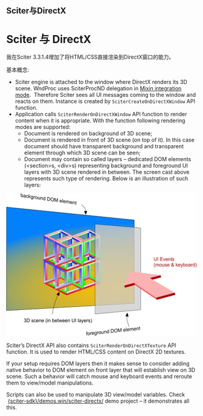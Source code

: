 ## Sciter与DirectX

<div class="article-header">
		<h1 class="article-title">Sciter 与 DirectX</h1>
  </div>
	<div class="article-content">
		<p>我在Sciter 3.3.1.4增加了将HTML/CSS直接渲染到DirectX窗口的能力。</p>
<p>基本概念:</p>
<ul>
<li>Sciter engine is attached to the window where DirectX renders its 3D scene. WndProc uses SciterProcND delegation in <a href="/developers/embedding-principles/" target="_blank">Mixin integration mode</a>.  Therefore Sciter sees all UI messages coming to the window and reacts on them. Instance is created by <code>SciterCreateOnDirectXWindow</code> API function.</li>
<li>Application calls <code>SciterRenderOnDirectXWindow</code> API function to render content when it is appropriate. With the function following rendering modes are supported:
<ul>
<li>Document is rendered on background of 3D scene;</li>
<li>Document is rendered in front of 3D scene (on top of it). In this case document should have transparent background and transparent element through which 3D scene can be seen;</li>
<li>Document may contain so called layers &#8211; dedicated DOM elements (&lt;section&gt;s, &lt;div&gt;s) representing background and foreground UI layers with 3D scene rendered in between. The screen cast above represents such type of rendering. Below is an illustration of such layers:</li>
</ul>
</li>
</ul>
<p><img class="aligncenter size-full wp-image-43939" src="../imgs/sciter-directx-schema.jpg" alt="sciter DOM layers on DirectX window" width="529" height="376" /></p>
<p>Sciter&#8217;s DirectX API also contains <code>SciterRenderOnDirectXTexture</code> API function. It is used to render HTML/CSS content on DirectX 2D textures.</p>
<p>If your setup requires DOM layers then it makes sense to consider adding native behavior to DOM element on front layer that will establish view on 3D scene. Such a behavior will catch mouse and keyboard events and reroute them to view/model manipulations.</p>
<p>Scripts can also be used to manipulate 3D view/model variables. Check  <span style="text-decoration: underline;">{sciter-sdk}/demos.win/sciter-directx/</span> demo project &#8211; it demonstrates all this.</p>
	</div>